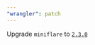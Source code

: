 ```yaml
---
"wrangler": patch
---
```


Upgrade `miniflare` to [`2.3.0`](https://github.com/cloudflare/miniflare/releases/tag/v2.3.0)
